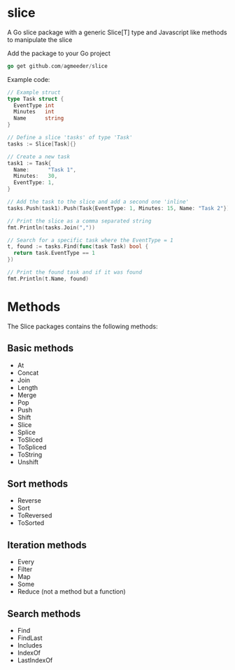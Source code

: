 # slice
A Go slice package with a generic Slice[T] type and Javascript like methods to manipulate the slice

Add the package to your Go project

````go
go get github.com/agmeeder/slice
````

Example code:

````go
// Example struct
type Task struct {
  EventType int
  Minutes   int
  Name      string
}

// Define a slice 'tasks' of type 'Task'
tasks := Slice[Task]{}

// Create a new task
task1 := Task{
  Name:      "Task 1",
  Minutes:   30,
  EventType: 1,
}

// Add the task to the slice and add a second one 'inline'
tasks.Push(task1).Push(Task{EventType: 1, Minutes: 15, Name: "Task 2"})

// Print the slice as a comma separated string
fmt.Println(tasks.Join(","))

// Search for a specific task where the EventType = 1
t, found := tasks.Find(func(task Task) bool {
  return task.EventType == 1
})

// Print the found task and if it was found
fmt.Println(t.Name, found)
````

# Methods

The Slice packages contains the following methods:

## Basic methods
- At
- Concat
- Join
- Length
- Merge
- Pop
- Push
- Shift
- Slice
- Splice
- ToSliced
- ToSpliced
- ToString
- Unshift

## Sort methods
- Reverse
- Sort
- ToReversed
- ToSorted

## Iteration methods
- Every
- Filter
- Map
- Some
- Reduce (not a method but a function)

## Search methods
- Find
- FindLast
- Includes
- IndexOf
- LastIndexOf
